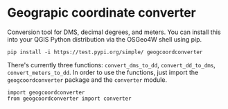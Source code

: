 # Geograpic coordinate converter

Conversion tool for DMS, decimal degrees, and meters. You can install this into your QGIS Python distribution via the OSGeo4W shell using pip. 

```
pip install -i https://test.pypi.org/simple/ geogcoordconverter
```

There's currently three functions: `convert_dms_to_dd`, `convert_dd_to_dms`, `convert_meters_to_dd`. In order to use the functions, just import the `geogcoordconverter` package and the `converter` module.

```
import geogcoordconverter
from geogcoordconverter import converter
``` 